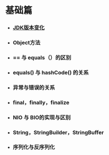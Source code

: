 # 基础篇

* ### [JDK版本变化](/基础篇/JDK版本.md)
* ### Object方法
* ### == 与 equals（）的区别
* ### equals\(\) 与 hashCode\(\) 的关系
* ### 异常与错误的关系
* ### final，finally，finalize
* ### NIO 与 BIO的实现与区别
* ### String，StringBuilder，StringBuffer
* ### 序列化与反序列化



